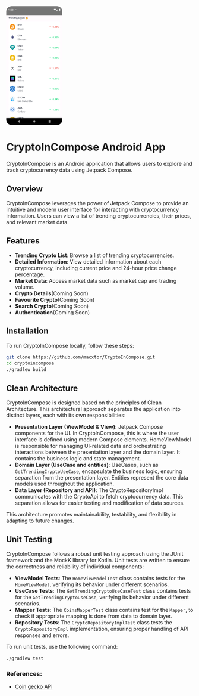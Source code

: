 
<img src="https://github.com/macxtor/CryptoInCompose/blob/ui-layer/screenshots/home-screen.png" alt="Architecture Diagram" width="30%" height="30%">

# CryptoInCompose Android App
CryptoInCompose is an Android application that allows users to explore and track cryptocurrency data using Jetpack Compose.

## Overview

CryptoInCompose leverages the power of Jetpack Compose to provide an intuitive and modern user interface for interacting with cryptocurrency information. Users can view a list of trending cryptocurrencies, their prices, and relevant market data.

## Features

- **Trending Crypto List**: Browse a list of trending cryptocurrencies.
- **Detailed Information**: View detailed information about each cryptocurrency, including current price and 24-hour price change percentage.
- **Market Data**: Access market data such as market cap and trading volume.
- **Crypto Details**(Coming Soon)
- **Favourite Crypto**(Coming Soon)
- **Search Crypto**(Coming Soon)
- **Authentication**(Coming Soon)

## Installation

To run CryptoInCompose locally, follow these steps:

```bash
git clone https://github.com/macxtor/CryptoInCompose.git
cd cryptoincompose
./gradlew build
```

## Clean Architecture

CryptoInCompose is designed based on the principles of Clean Architecture. This architectural approach separates the application into distinct layers, each with its own responsibilities:

- **Presentation Layer (ViewModel & View)**: Jetpack Compose components for the UI. In CryptoInCompose, this is where the user interface is defined using modern Compose elements. HomeViewModel is responsible for managing UI-related data and orchestrating interactions between the presentation layer and the domain layer. It contains the business logic and state management.
- **Domain Layer (UseCase and entities)**: UseCases, such as `GetTrendingCryptoUseCase`, encapsulate the business logic, ensuring separation from the presentation layer. Entities represent the core data models used throughout the application.
- **Data Layer (Repository and API)**: The CryptoRepositoryImpl communicates with the CryptoApi to fetch cryptocurrency data. This separation allows for easier testing and modification of data sources.

This architecture promotes maintainability, testability, and flexibility in adapting to future changes.

## Unit Testing

CryptoInCompose follows a robust unit testing approach using the JUnit framework and the MockK library for Kotlin. Unit tests are written to ensure the correctness and reliability of individual components:

- **ViewModel Tests**: The `HomeViewModelTest` class contains tests for the `HomeViewModel`, verifying its behavior under different scenarios.
- **UseCase Tests**: The `GetTrendingCryptoUseCaseTest` class contains tests for the `GetTrendingCryptoUseCase`, verifying its behavior under different scenarios.
- **Mapper Tests**: The `CoinsMapperTest` class contains test for the `Mapper`, to check if appropriate mapping is done from data to domain layer.
- **Repository Tests**: The `CryptoRepositoryImplTest` class tests the `CryptoRepositoryImpl` implementation, ensuring proper handling of API responses and errors.

To run unit tests, use the following command:

```bash
./gradlew test
```

### References:
- [Coin gecko API](https://www.coingecko.com/en/api/documentation)
